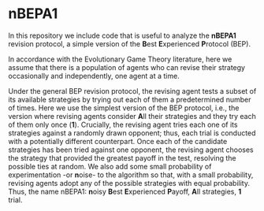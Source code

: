 # nBEPA1

In this repository we include code that is useful to analyze the **nBEPA1** revision protocol, a simple version of the **B**est **E**xperienced **P**rotocol (BEP). 

In accordance with the Evolutionary Game Theory literature, here we assume that there is a population of agents who can revise their strategy occasionally and independently, one agent at a time.

Under the general BEP revision protocol, the revising agent tests a subset of its available strategies by trying out each of them a predetermined number of times. Here we use the simplest version of the BEP protocol, i.e., the version where revising agents consider **A**ll their strategies and they try each of them only once (**1**). Crucially, the revising agent tries each one of its strategies against a randomly drawn opponent; thus, each trial is conducted with a potentially different counterpart. Once each of the candidate strategies has been tried against one opponent, the revising agent chooses the strategy that provided the greatest payoff in the test, resolving the possible ties at random. We also add some small probability of experimentation -or **n**oise- to the algorithm so that, with a small probability, revising agents adopt any of the possible strategies with equal probability. Thus, the name nBEPA1: **n**oisy **B**est **E**xperienced **P**ayoff, **A**ll strategies, **1** trial.
